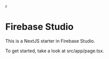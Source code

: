 
r
# Firebase Studio

This is a NextJS starter in Firebase Studio.

To get started, take a look at src/app/page.tsx.

